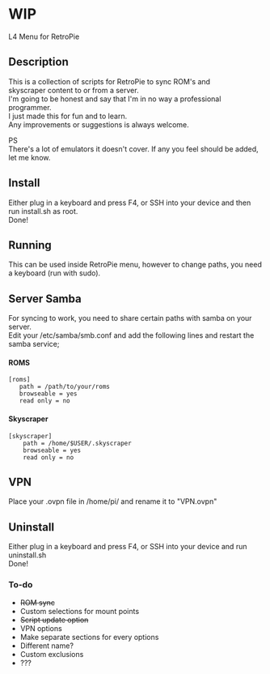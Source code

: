 # WIP

L4 Menu for RetroPie

## Description
This is a collection of scripts for RetroPie to sync ROM's and  
skyscraper content to or from a server.  
I'm going to be honest and say that I'm in no way a professional programmer.  
I just made this for fun and to learn.  
Any improvements or suggestions is always welcome.

PS  
There's a lot of emulators it doesn't cover. If any you feel should be added, let me know.

## Install
Either plug in a keyboard and press F4, or SSH into your device and then run install.sh as root.  
Done!

## Running
This can be used inside RetroPie menu, however to change paths, you need a keyboard (run with sudo).

## Server Samba
For syncing to work, you need to share certain paths with samba on your server.  
Edit your /etc/samba/smb.conf and add the following lines and restart the samba service;

#### ROMS
```
[roms]
   path = /path/to/your/roms
   browseable = yes
   read only = no
```

#### Skyscraper
```
[skyscraper]
    path = /home/$USER/.skyscraper
    browseable = yes
    read only = no
```

## VPN
Place your .ovpn file in /home/pi/ and rename it to "VPN.ovpn"

## Uninstall
Either plug in a keyboard and press F4, or SSH into your device and run uninstall.sh  
Done!

### To-do
* ~~ROM sync~~
* Custom selections for mount points
* ~~Script update option~~
* VPN options
* Make separate sections for every options
* Different name?
* Custom exclusions
* ???  
